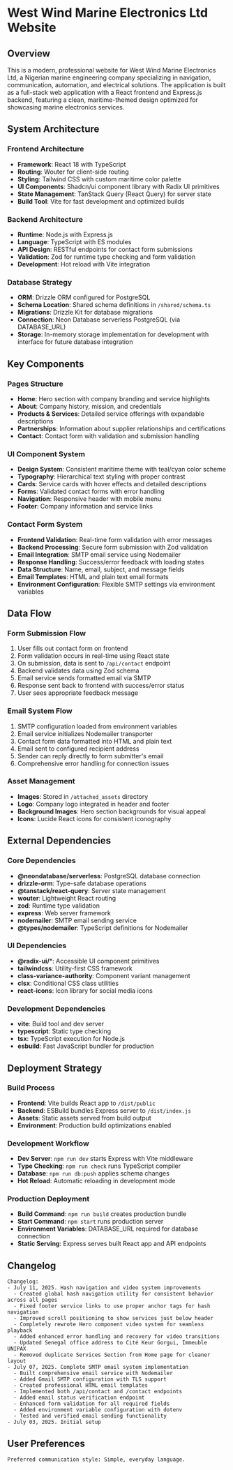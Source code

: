 # West Wind Marine Electronics Ltd Website

## Overview

This is a modern, professional website for West Wind Marine Electronics Ltd, a Nigerian marine engineering company specializing in navigation, communication, automation, and electrical solutions. The application is built as a full-stack web application with a React frontend and Express.js backend, featuring a clean, maritime-themed design optimized for showcasing marine electronics services.

## System Architecture

### Frontend Architecture
- **Framework**: React 18 with TypeScript
- **Routing**: Wouter for client-side routing
- **Styling**: Tailwind CSS with custom maritime color palette
- **UI Components**: Shadcn/ui component library with Radix UI primitives
- **State Management**: TanStack Query (React Query) for server state
- **Build Tool**: Vite for fast development and optimized builds

### Backend Architecture
- **Runtime**: Node.js with Express.js
- **Language**: TypeScript with ES modules
- **API Design**: RESTful endpoints for contact form submissions
- **Validation**: Zod for runtime type checking and form validation
- **Development**: Hot reload with Vite integration

### Database Strategy
- **ORM**: Drizzle ORM configured for PostgreSQL
- **Schema Location**: Shared schema definitions in `/shared/schema.ts`
- **Migrations**: Drizzle Kit for database migrations
- **Connection**: Neon Database serverless PostgreSQL (via DATABASE_URL)
- **Storage**: In-memory storage implementation for development with interface for future database integration

## Key Components

### Pages Structure
- **Home**: Hero section with company branding and service highlights
- **About**: Company history, mission, and credentials
- **Products & Services**: Detailed service offerings with expandable descriptions
- **Partnerships**: Information about supplier relationships and certifications
- **Contact**: Contact form with validation and submission handling

### UI Component System
- **Design System**: Consistent maritime theme with teal/cyan color scheme
- **Typography**: Hierarchical text styling with proper contrast
- **Cards**: Service cards with hover effects and detailed descriptions
- **Forms**: Validated contact forms with error handling
- **Navigation**: Responsive header with mobile menu
- **Footer**: Company information and service links

### Contact Form System
- **Frontend Validation**: Real-time form validation with error messages
- **Backend Processing**: Secure form submission with Zod validation
- **Email Integration**: SMTP email service using Nodemailer
- **Response Handling**: Success/error feedback with loading states
- **Data Structure**: Name, email, subject, and message fields
- **Email Templates**: HTML and plain text email formats
- **Environment Configuration**: Flexible SMTP settings via environment variables

## Data Flow

### Form Submission Flow
1. User fills out contact form on frontend
2. Form validation occurs in real-time using React state
3. On submission, data is sent to `/api/contact` endpoint
4. Backend validates data using Zod schema
5. Email service sends formatted email via SMTP
6. Response sent back to frontend with success/error status
7. User sees appropriate feedback message

### Email System Flow
1. SMTP configuration loaded from environment variables
2. Email service initializes Nodemailer transporter
3. Contact form data formatted into HTML and plain text
4. Email sent to configured recipient address
5. Sender can reply directly to form submitter's email
6. Comprehensive error handling for connection issues

### Asset Management
- **Images**: Stored in `/attached_assets` directory
- **Logo**: Company logo integrated in header and footer
- **Background Images**: Hero section backgrounds for visual appeal
- **Icons**: Lucide React icons for consistent iconography

## External Dependencies

### Core Dependencies
- **@neondatabase/serverless**: PostgreSQL database connection
- **drizzle-orm**: Type-safe database operations
- **@tanstack/react-query**: Server state management
- **wouter**: Lightweight React routing
- **zod**: Runtime type validation
- **express**: Web server framework
- **nodemailer**: SMTP email sending service
- **@types/nodemailer**: TypeScript definitions for Nodemailer

### UI Dependencies
- **@radix-ui/***: Accessible UI component primitives
- **tailwindcss**: Utility-first CSS framework
- **class-variance-authority**: Component variant management
- **clsx**: Conditional CSS class utilities
- **react-icons**: Icon library for social media icons

### Development Dependencies
- **vite**: Build tool and dev server
- **typescript**: Static type checking
- **tsx**: TypeScript execution for Node.js
- **esbuild**: Fast JavaScript bundler for production

## Deployment Strategy

### Build Process
- **Frontend**: Vite builds React app to `/dist/public`
- **Backend**: ESBuild bundles Express server to `/dist/index.js`
- **Assets**: Static assets served from build output
- **Environment**: Production build optimizations enabled

### Development Workflow
- **Dev Server**: `npm run dev` starts Express with Vite middleware
- **Type Checking**: `npm run check` runs TypeScript compiler
- **Database**: `npm run db:push` applies schema changes
- **Hot Reload**: Automatic reloading in development mode

### Production Deployment
- **Build Command**: `npm run build` creates production bundle
- **Start Command**: `npm start` runs production server
- **Environment Variables**: DATABASE_URL required for database connection
- **Static Serving**: Express serves built React app and API endpoints

## Changelog

```
Changelog:
- July 11, 2025. Hash navigation and video system improvements
  - Created global hash navigation utility for consistent behavior across all pages
  - Fixed footer service links to use proper anchor tags for hash navigation
  - Improved scroll positioning to show services just below header
  - Completely rewrote Hero component video system for seamless playback
  - Added enhanced error handling and recovery for video transitions
  - Updated Senegal office address to Cité Keur Gorgui, Immeuble UNIPAX
  - Removed duplicate Services Section from Home page for cleaner layout
- July 07, 2025. Complete SMTP email system implementation
  - Built comprehensive email service with Nodemailer
  - Added Gmail SMTP configuration with TLS support
  - Created professional HTML email templates
  - Implemented both /api/contact and /contact endpoints
  - Added email status verification endpoint
  - Enhanced form validation for all required fields
  - Added environment variable configuration with dotenv
  - Tested and verified email sending functionality
- July 03, 2025. Initial setup
```

## User Preferences

```
Preferred communication style: Simple, everyday language.
```